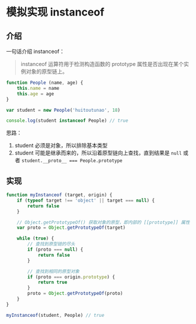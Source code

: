 # 模拟实现 instanceof

## 介绍

一句话介绍 instanceof：
> instanceof 运算符用于检测构造函数的 prototype 属性是否出现在某个实例对象的原型链上。

```js
function People (name, age) {
    this.name = name
    this.age = age
}

var student = new People('huitoutunao', 18)

console.log(student instanceof People) // true
```

思路：
1. student 必须是对象，所以排除基本类型
2. student 可能是继承而来的，所以沿着原型链向上查找，直到结果是 `null` 或者 `student.__proto__ === People.prototype`

## 实现

```js
function myInstanceof (target, origin) {
    if (typeof target !== 'object' || target === null) {
        return false
    }

    // Object.getPrototypeOf() 获取对象的原型，即内部的 [[prototype]] 属性（__proto__）
    var proto = Object.getPrototypeOf(target)

    while (true) {
        // 查找到原型链的尽头
        if (proto === null) {
            return false
        }

        // 查找到相同的原型对象
        if (proto === origin.prototype) {
            return true
        }
        proto = Object.getPrototypeOf(proto)
    }
}

myInstanceof(student, People) // true
```
